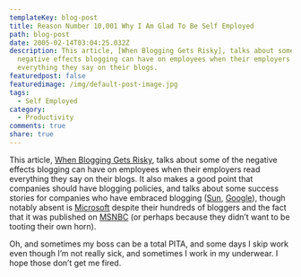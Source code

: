 ```yaml
---
templateKey: blog-post
title: Reason Number 10,001 Why I Am Glad To Be Self Employed
path: blog-post
date: 2005-02-14T03:04:25.032Z
description: This article, [When Blogging Gets Risky], talks about some of the
  negative effects blogging can have on employees when their employers read
  everything they say on their blogs.
featuredpost: false
featuredimage: /img/default-post-image.jpg
tags:
  - Self Employed
category:
  - Productivity
comments: true
share: true
---
```

<!--StartFragment-->

This article, [When Blogging Gets Risky](http://www.msnbc.msn.com/id/6949377), talks about some of the negative effects blogging can have on employees when their employers read everything they say on their blogs. It also makes a good point that companies should have blogging policies, and talks about some success stories for companies who have embraced blogging ([Sun](http://www,sun.com/), [Google](http://www.google.com/)), though notably absent is [Microsoft](http://www.microsoft.com/) despite their hundreds of bloggers and the fact that it was published on [MSNBC](http://www.msnbc.com/) (or perhaps because they didn’t want to be tooting their own horn).

Oh, and sometimes my boss can be a total PITA, and some days I skip work even though I’m not really sick, and sometimes I work in my underwear. I hope those don’t get me fired.

<!--EndFragment-->